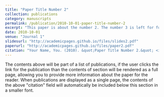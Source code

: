 ```yaml
---
title: "Paper Title Number 2"
collection: publications
category: manuscripts
permalink: /publication/2010-10-01-paper-title-number-2
excerpt: "This paper is about the number 2. The number 3 is left for future work."
date: 2010-10-01
venue: "Journal 1"
slidesurl: "http://academicpages.github.io/files/slides2.pdf"
paperurl: "http://academicpages.github.io/files/paper2.pdf"
citation: "Your Name, You. (2010). &quot;Paper Title Number 2.&quot; <i>Journal 1</i>. 1(2)."
---
```


The contents above will be part of a list of publications, if the user clicks the link for the publication than the contents of section will be rendered as a full page, allowing you to provide more information about the paper for the reader. When publications are displayed as a single page, the contents of the above "citation" field will automatically be included below this section in a smaller font.
